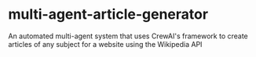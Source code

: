 # multi-agent-article-generator
An automated multi-agent system that uses CrewAI's framework to create articles of any subject for a website using the Wikipedia API

